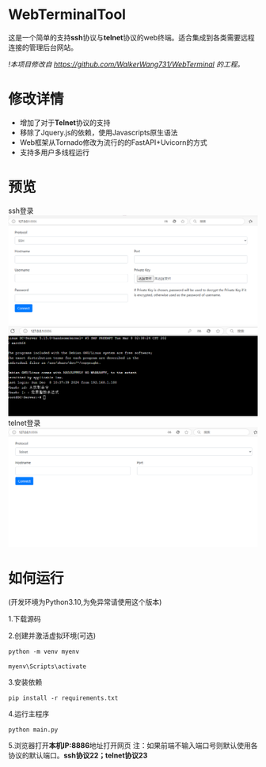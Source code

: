 # WebTerminalTool
这是一个简单的支持**ssh**协议与**telnet**协议的web终端。适合集成到各类需要远程连接的管理后台网站。

*!本项目修改自 https://github.com/WalkerWang731/WebTerminal 的工程。*
# 修改详情
- 增加了对于**Telnet**协议的支持
- 移除了Jquery.js的依赖，使用Javascripts原生语法
- Web框架从Tornado修改为流行的的FastAPI+Uvicorn的方式
- 支持多用户多线程运行
# 预览
ssh登录
![ssh_login](https://github.com/1314ysys/WebTerminalTool/raw/176d4148a29ff7bca93f2deab53f3dc3bc536dd2/preview/ssh%20login.png)
![ssh](https://github.com/1314ysys/WebTerminalTool/raw/176d4148a29ff7bca93f2deab53f3dc3bc536dd2/preview/image.png)
telnet登录
![telnet_login](https://github.com/1314ysys/WebTerminalTool/raw/176d4148a29ff7bca93f2deab53f3dc3bc536dd2/preview/telnet%20login.png)
# 如何运行
(开发环境为Python3.10,为免异常请使用这个版本)

1.下载源码

2.创建并激活虚拟环境(可选)
```
python -m venv myenv
```
```
myenv\Scripts\activate
```
3.安装依赖
```
pip install -r requirements.txt
```
4.运行主程序
```
python main.py
```
5.浏览器打开**本机IP:8886**地址打开网页
注：如果前端不输入端口号则默认使用各协议的默认端口。**ssh协议22；telnet协议23**
